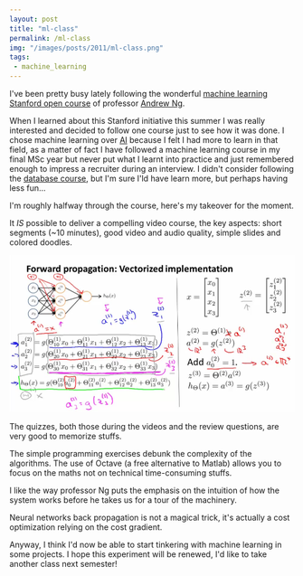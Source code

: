 ```yaml
---
layout: post
title: "ml-class"
permalink: /ml-class
img: "/images/posts/2011/ml-class.png"
tags:
 - machine_learning
---
```


I've been pretty busy lately following the wonderful [machine learning Stanford open course](http://www.ml-class.org/) of professor [Andrew Ng](http://ai.stanford.edu/~ang/).

When I learned about this Stanford initiative this summer I was really interested and decided to follow one course just to see how it was done. I chose machine learning over [AI](https://www.ai-class.com/) because I felt I had more to learn in that field, as a matter of fact I have followed a machine learning course in my final MSc year but never put what I learnt into practice and just remembered enough to impress a recruiter during an interview. I didn't consider following the [database course](http://www.db-class.org/), but I'm sure I'ld have learn more, but perhaps having less fun...

I'm roughly halfway through the course, here's my takeover for the moment.

It _IS_ possible to deliver a compelling video course, the key aspects: short segments (~10 minutes), good video and audio quality, simple slides and colored doodles.

![ml-class doodle](/images/posts/2011/ml-class.png)

The quizzes, both those during the videos and the review questions, are very good to memorize stuffs.

The simple programming exercises debunk the complexity of the algorithms. The use of Octave (a free alternative to Matlab) allows you to focus on the maths not on technical time-consuming stuffs.

I like the way professor Ng puts the emphasis on the intuition of how the system works before he takes us for a tour of the machinery.

Neural networks back propagation is not a magical trick, it's actually a cost optimization relying on the cost gradient.

Anyway, I think I'd now be able to start tinkering with machine learning in some projects. I hope this experiment will be renewed, I'd like to take another class next semester!